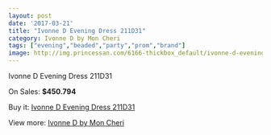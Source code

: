```yaml
---
layout: post
date: '2017-03-21'
title: "Ivonne D Evening Dress 211D31"
category: Ivonne D by Mon Cheri
tags: ["evening","beaded","party","prom","brand"]
image: http://img.princessan.com/6166-thickbox_default/ivonne-d-evening-dress-211d31.jpg
---
```

Ivonne D Evening Dress 211D31

On Sales: **$450.794**
<a href="https://www.princessan.com/en/ivonne-d-by-mon-cheri/2830-ivonne-d-evening-dress-211d31.html"><amp-img layout="responsive" width="600" height="600" src="//img.princessan.com/6166-thickbox_default/ivonne-d-evening-dress-211d31.jpg" alt="Ivonne D Evening Dress 211D31 0" /></a>
<a href="https://www.princessan.com/en/ivonne-d-by-mon-cheri/2830-ivonne-d-evening-dress-211d31.html"><amp-img layout="responsive" width="600" height="600" src="//img.princessan.com/6167-thickbox_default/ivonne-d-evening-dress-211d31.jpg" alt="Ivonne D Evening Dress 211D31 1" /></a>

Buy it: [Ivonne D Evening Dress 211D31](https://www.princessan.com/en/ivonne-d-by-mon-cheri/2830-ivonne-d-evening-dress-211d31.html "Ivonne D Evening Dress 211D31")

View more: [Ivonne D by Mon Cheri](https://www.princessan.com/en/23-ivonne-d-by-mon-cheri "Ivonne D by Mon Cheri")